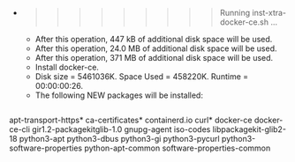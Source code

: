 * >>>>>>>>> Running inst-xtra-docker-ce.sh ...
  * After this operation, 447 kB of additional disk space will be used.
  * After this operation, 24.0 MB of additional disk space will be used.
  * After this operation, 371 MB of additional disk space will be used.
  * Install docker-ce.
  * Disk size = 5461036K. Space Used = 458220K. Runtime = 00:00:00:26.
  * The following NEW packages will be installed:
  ```bash
apt-transport-https* ca-certificates* containerd.io curl* docker-ce
docker-ce-cli gir1.2-packagekitglib-1.0 gnupg-agent iso-codes libpackagekit-glib2-18
python3-apt python3-dbus python3-gi python3-pycurl python3-software-properties
python-apt-common software-properties-common
  ```
